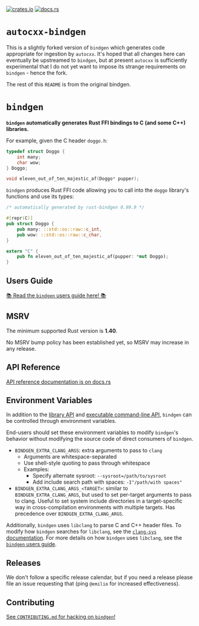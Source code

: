 [![crates.io](https://img.shields.io/crates/v/autocxx-bindgen.svg)](https://crates.io/crates/autocxx-bindgen)
[![docs.rs](https://docs.rs/autocxx-bindgen/badge.svg)](https://docs.rs/autocxx-bindgen/)

# `autocxx-bindgen`

This is a slightly forked version of `bindgen` which generates code appropriate for ingestion
by `autocxx`. It's hoped that all changes here can eventually be upstreamed to `bindgen`,
but at present `autocxx` is sufficiently experimental that I do not yet want to impose its
strange requirements on `bindgen` - hence the fork.

The rest of this `README` is from the original bindgen.

# `bindgen`

**`bindgen` automatically generates Rust FFI bindings to C (and some C++) libraries.**

For example, given the C header `doggo.h`:

```c
typedef struct Doggo {
    int many;
    char wow;
} Doggo;

void eleven_out_of_ten_majestic_af(Doggo* pupper);
```

`bindgen` produces Rust FFI code allowing you to call into the `doggo` library's
functions and use its types:

```rust
/* automatically generated by rust-bindgen 0.99.9 */

#[repr(C)]
pub struct Doggo {
    pub many: ::std::os::raw::c_int,
    pub wow: ::std::os::raw::c_char,
}

extern "C" {
    pub fn eleven_out_of_ten_majestic_af(pupper: *mut Doggo);
}
```

## Users Guide

[📚 Read the `bindgen` users guide here! 📚](https://rust-lang.github.io/rust-bindgen)

## MSRV

The minimum supported Rust version is **1.40**.

No MSRV bump policy has been established yet, so MSRV may increase in any release.

## API Reference

[API reference documentation is on docs.rs](https://docs.rs/bindgen)

## Environment Variables

In addition to the [library API](https://docs.rs/bindgen) and [executable command-line API][bindgen-cmdline],
`bindgen` can be controlled through environment variables.

End-users should set these environment variables to modify `bindgen`'s behavior without modifying the source code of direct consumers of `bindgen`.

- `BINDGEN_EXTRA_CLANG_ARGS`: extra arguments to pass to `clang`
    - Arguments are whitespace-separated
    - Use shell-style quoting to pass through whitespace
    - Examples:
        - Specify alternate sysroot: `--sysroot=/path/to/sysroot`
        - Add include search path with spaces: `-I"/path/with spaces"`
- `BINDGEN_EXTRA_CLANG_ARGS_<TARGET>`: similar to `BINDGEN_EXTRA_CLANG_ARGS`,
   but used to set per-target arguments to pass to clang. Useful to set system include
   directories in a target-specific way in cross-compilation environments with multiple targets.
   Has precedence over `BINDGEN_EXTRA_CLANG_ARGS`.

Additionally, `bindgen` uses `libclang` to parse C and C++ header files.
To modify how `bindgen` searches for `libclang`, see the [`clang-sys` documentation][clang-sys-env].
For more details on how `bindgen` uses `libclang`, see the [`bindgen` users guide][bindgen-book-clang].

## Releases

We don't follow a specific release calendar, but if you need a release please
file an issue requesting that (ping `@emilio` for increased effectiveness).

## Contributing

[See `CONTRIBUTING.md` for hacking on `bindgen`!](./CONTRIBUTING.md)

[bindgen-cmdline]: https://rust-lang.github.io/rust-bindgen/command-line-usage.html
[clang-sys-env]: https://github.com/KyleMayes/clang-sys#environment-variables
[bindgen-book-clang]: https://rust-lang.github.io/rust-bindgen/requirements.html#clang
